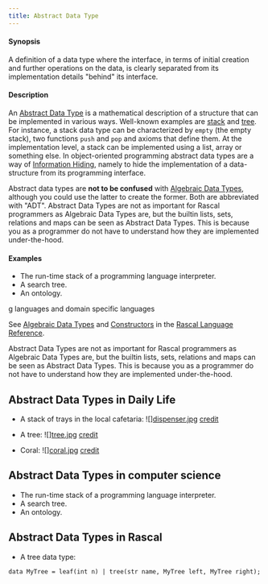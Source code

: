 ```yaml
---
title: Abstract Data Type
---
```


#### Synopsis

A definition of a data type where the interface, in terms of initial creation and further operations on the data, is clearly separated from its implementation details "behind" its interface.

#### Description

An [Abstract Data Type](http://en.wikipedia.org/wiki/Abstract_data_type) is a mathematical description of a structure that can be implemented in various ways.  Well-known examples are [stack](http://en.wikipedia.org/wiki/Stack_(data_structure)) and [tree](http://en.wikipedia.org/wiki/Tree_(data_structure)). For instance, a stack data type can be characterized by `empty` (the empty stack), two functions `push` and `pop` and axioms that define them. At the implementation level, a stack can be implemented using a list, array or something else. In object-oriented programming abstract data types are a way of [Information Hiding](https://en.wikipedia.org/wiki/Information_hiding), namely to hide the implementation of a data-structure from its programming interface.

Abstract data types are **not to be confused** with [Algebraic Data Types](https://en.wikipedia.org/wiki/Algebraic_data_type), although you could use the latter to create the former. Both are abbreviated with "ADT". 
Abstract Data Types are not as important for Rascal programmers as Algebraic Data Types are,
but the builtin lists, sets, relations and maps can be seen as Abstract Data Types. This is because
you as a programmer do not have to understand how they are implemented under-the-hood.

#### Examples


*  The run-time stack of a programming language interpreter.
*  A search tree.
*  An ontology.


g languages and domain specific languages

See [Algebraic Data Types](../../Rascal/Declarations/AlgebraicDataType/index.md) and 
[Constructors](../../Rascal/Expressions/Values/Constructor/index.md) in the [Rascal Language Reference](../../Rascal/index.md).

Abstract Data Types are not as important for Rascal programmers as Algebraic Data Types are,
but the builtin lists, sets, relations and maps can be seen as Abstract Data Types. This is because
you as a programmer do not have to understand how they are implemented under-the-hood.

## Abstract Data Types in Daily Life

*  A stack of trays in the local cafetaria: ![][dispenser.jpg](/assets/Rascalopedia/AbstractDataType/dispenser.jpg)
   [credit](http://www.thermo-box.co.uk/fimi-food-transport-and-handling-products/self-levelling-heated-and-unheated-plate-and-tray-systems.html)

*  A tree:
   ![][tree.jpg](/assets/Rascalopedia/AbstractDataType/tree.jpg)
   [credit](http://free-extras.com/images/tree-569.htm)

*  Coral:
   ![][coral.jpg](/assets/Rascalopedia/AbstractDataType/coral.jpg)
   [credit](http://blog.enn.com/?p=476)


## Abstract Data Types in computer science

*  The run-time stack of a programming language interpreter.
*  A search tree.
*  An ontology.


## Abstract Data Types in Rascal

*  A tree data type:
```rascal
data MyTree = leaf(int n) | tree(str name, MyTree left, MyTree right);
```


